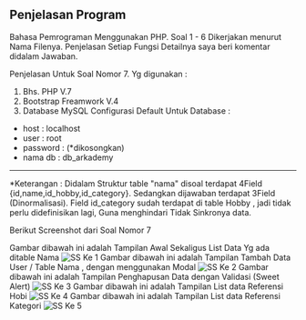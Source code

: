 Penjelasan Program 
----------------------
Bahasa Pemrograman Menggunakan PHP.
Soal 1 - 6 Dikerjakan menurut Nama Filenya.
Penjelasan Setiap Fungsi Detailnya saya beri komentar didalam Jawaban.

Penjelasan Untuk Soal Nomor 7.
Yg digunakan : 
1. Bhs. PHP V.7
2. Bootstrap Freamwork V.4
3. Database MySQL 
Configurasi Default Untuk Database :
* host		  : localhost
* user		  : root
* password	:			(*dikosongkan) 
* nama db		: db_arkademy
-----------------------------------------
*Keterangan : 
Didalam Struktur table "nama" disoal terdapat 4Field {id,name,id_hobby,id_category}.
Sedangkan dijawaban terdapat 3Field (Dinormalisasi).
Field id_category sudah terdapat di table Hobby , jadi tidak perlu didefinisikan lagi,
Guna menghindari Tidak Sinkronya data.

Berikut Screenshot dari Soal Nomor 7

Gambar dibawah ini adalah Tampilan Awal Sekaligus List Data Yg ada ditable Nama
![SS Ke 1](https://raw.githubusercontent.com/illusi03/arkademy_b1/master/soal_7_ss/1.PNG)
Gambar dibawah ini adalah Tampilan Tambah Data User / Table Nama , dengan menggunakan Modal 
![SS Ke 2](https://raw.githubusercontent.com/illusi03/arkademy_b1/master/soal_7_ss/2.PNG)
Gambar dibawah ini adalah Tampilan Penghapusan Data dengan Validasi (Sweet Alert) 
![SS Ke 3](https://raw.githubusercontent.com/illusi03/arkademy_b1/master/soal_7_ss/3.PNG)
Gambar dibawah ini adalah Tampilan List data Referensi Hobi
![SS Ke 4](https://raw.githubusercontent.com/illusi03/arkademy_b1/master/soal_7_ss/4.PNG)
Gambar dibawah ini adalah Tampilan List data Referensi Kategori
![SS Ke 5](https://raw.githubusercontent.com/illusi03/arkademy_b1/master/soal_7_ss/5.PNG)
